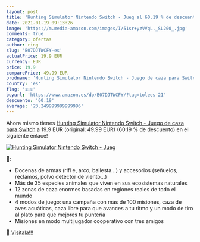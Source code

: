 ```yaml
---
layout: post
title: 'Hunting Simulator Nintendo Switch - Jueg al 60.19 % de descuento'
date: 2021-01-19 09:13:26
image: 'https://m.media-amazon.com/images/I/51sr+yzVVqL._SL200_.jpg'
comments: true
category: ofertas
author: ring
slug: 'B07DJTWCFY-es'
actualPrice: 19.9 EUR
currency: EUR
price: 19.9
comparePrice: 49.99 EUR
prodname: 'Hunting Simulator Nintendo Switch - Juego de caza para Switch'
country: 'es'
flag: '🇪🇸'
buyurl: 'https://www.amazon.es/dp/B07DJTWCFY/?tag=tolees-21'
descuento: '60.19'
average: '23.249999999999996'
---
```


Ahora mismo tienes [Hunting Simulator Nintendo Switch - Juego de caza para Switch](https://www.amazon.es/dp/B07DJTWCFY/?tag=tolees-21) a 19.9 EUR (original: 49.99 EUR) (60.19 %  de descuento) en el siguiente enlace!

[![Hunting Simulator Nintendo Switch - Jueg](https://m.media-amazon.com/images/I/51sr+yzVVqL._SL200_.jpg)](https://www.amazon.es/dp/B07DJTWCFY/?tag=tolees-21)

🔎:

- Docenas de armas (rifl e, arco, ballesta…) y accesorios (señuelos, reclamos, polvo detector de viento…)
- Más de 35 especies animales que viven en sus ecosistemas naturales
- 12 zonas de caza enormes basadas en regiones reales de todo el mundo
- 4 modos de juego: una campaña con más de 100 misiones, caza de aves acuáticas, caza libre para que avances a tu ritmo y un modo de tiro al plato para que mejores tu puntería
- Misiones en modo multijugador cooperativo con tres amigos

[🛒 Visítala!!!](https://www.amazon.es/dp/B07DJTWCFY/?tag=tolees-21)
